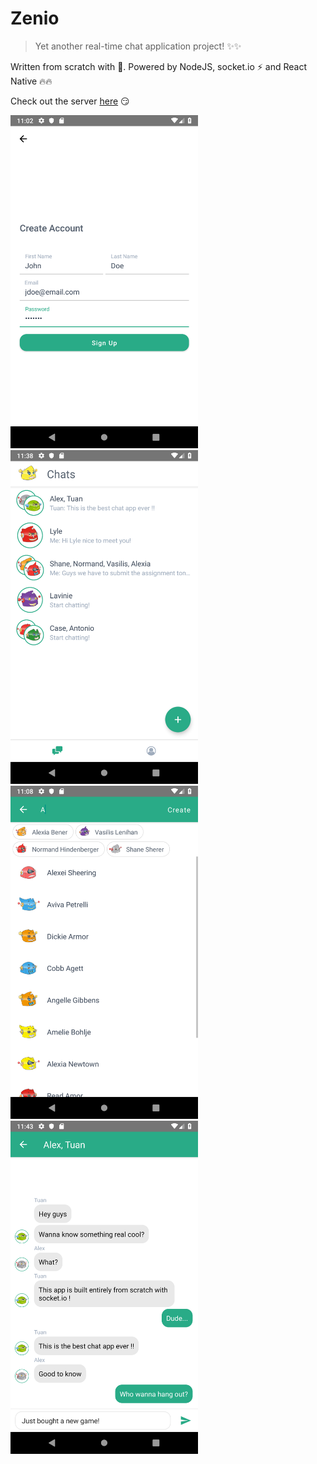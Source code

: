 # Zenio

>Yet another real-time chat application project! :sparkles::sparkles:

Written from scratch with :sparkling_heart:. Powered by NodeJS, socket.io :zap: and React Native :fire::fire:

Check out the server [here](https://github.com/tuanle99/zenio-server) :smirk:

<img src="./screenshots/SignUp.png" alt="SignUp" width="300"/>        <img src="./screenshots/RoomList.png" alt="RoomList" width="300"/>
<img src="./screenshots/CreateRoom.png" alt="CreateRoom" width="300"/>        <img src="./screenshots/RoomScreen.png" alt="RoomScreen" width="300"/>
